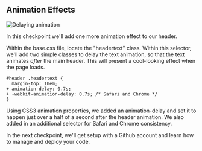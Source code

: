 ## Animation Effects

![Delaying animation](https://bloc-books.s3.amazonaws.com/jottly/jottly-animate2.gif)

In this checkpoint we'll add one more animation effect to our header.

Within the base.css file, locate the "headertext" class. Within this selector, we'll add two simple classes to delay the text animation, so that the text animates _after_ the main header. This will present a cool-looking effect when the page loads.

```css(stylesheets/base.css)
#header .headertext {
  margin-top: 10em;
+ animation-delay: 0.7s;
+ -webkit-animation-delay: 0.7s; /* Safari and Chrome */
}
```

Using CSS3 animation properties, we added an animation-delay and set it to happen just over a half of a second after the header animation. We also added in an additional selector for Safari and Chrome consistency.

In the next checkpoint, we'll get setup with a Github account and learn how to manage and deploy your code.
